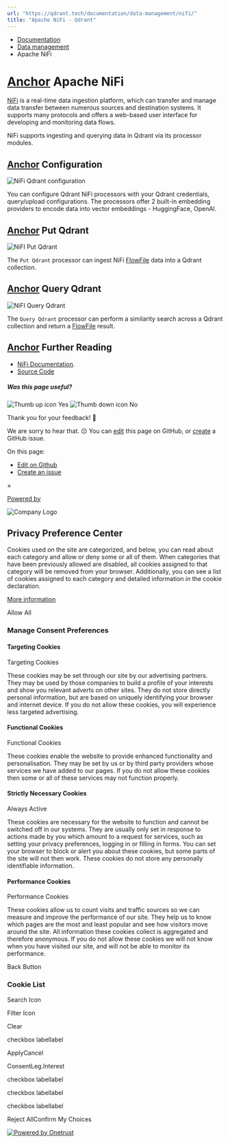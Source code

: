```yaml
---
url: "https://qdrant.tech/documentation/data-management/nifi/"
title: "Apache NiFi - Qdrant"
---
```


- [Documentation](https://qdrant.tech/documentation/)
- [Data management](https://qdrant.tech/documentation/data-management/)
- Apache NiFi

# [Anchor](https://qdrant.tech/documentation/data-management/nifi/\#apache-nifi) Apache NiFi

[NiFi](https://nifi.apache.org/) is a real-time data ingestion platform, which can transfer and manage data transfer between numerous sources and destination systems. It supports many protocols and offers a web-based user interface for developing and monitoring data flows.

NiFi supports ingesting and querying data in Qdrant via its processor modules.

## [Anchor](https://qdrant.tech/documentation/data-management/nifi/\#configuration) Configuration

![NiFi Qdrant configuration](https://qdrant.tech/documentation/frameworks/nifi/nifi-conifg.png)

You can configure Qdrant NiFi processors with your Qdrant credentials, query/upload configurations. The processors offer 2 built-in embedding providers to encode data into vector embeddings - HuggingFace, OpenAI.

## [Anchor](https://qdrant.tech/documentation/data-management/nifi/\#put-qdrant) Put Qdrant

![NiFI Put Qdrant](https://qdrant.tech/documentation/frameworks/nifi/nifi-put-qdrant.png)

The `Put Qdrant` processor can ingest NiFi [FlowFile](https://nifi.apache.org/docs/nifi-docs/html/nifi-in-depth.html#intro) data into a Qdrant collection.

## [Anchor](https://qdrant.tech/documentation/data-management/nifi/\#query-qdrant) Query Qdrant

![NiFI Query Qdrant](https://qdrant.tech/documentation/frameworks/nifi/nifi-query-qdrant.png)

The `Query Qdrant` processor can perform a similarity search across a Qdrant collection and return a [FlowFile](https://nifi.apache.org/docs/nifi-docs/html/nifi-in-depth.html#intro) result.

## [Anchor](https://qdrant.tech/documentation/data-management/nifi/\#further-reading) Further Reading

- [NiFi Documentation](https://nifi.apache.org/documentation/v2/).
- [Source Code](https://github.com/apache/nifi-python-extensions)

##### Was this page useful?

![Thumb up icon](https://qdrant.tech/icons/outline/thumb-up.svg)
Yes
![Thumb down icon](https://qdrant.tech/icons/outline/thumb-down.svg)
No

Thank you for your feedback! 🙏

We are sorry to hear that. 😔 You can [edit](https://qdrant.tech/github.com/qdrant/landing_page/tree/master/qdrant-landing/content/documentation/data-management/nifi.md) this page on GitHub, or [create](https://github.com/qdrant/landing_page/issues/new/choose) a GitHub issue.

On this page:

- [Edit on Github](https://github.com/qdrant/landing_page/tree/master/qdrant-landing/content/documentation/data-management/nifi.md)
- [Create an issue](https://github.com/qdrant/landing_page/issues/new/choose)

×

[Powered by](https://qdrant.tech/)

![Company Logo](https://cdn.cookielaw.org/logos/static/ot_company_logo.png)

## Privacy Preference Center

Cookies used on the site are categorized, and below, you can read about each category and allow or deny some or all of them. When categories that have been previously allowed are disabled, all cookies assigned to that category will be removed from your browser.
Additionally, you can see a list of cookies assigned to each category and detailed information in the cookie declaration.


[More information](https://qdrant.tech/legal/privacy-policy/#cookies-and-web-beacons)

Allow All

### Manage Consent Preferences

#### Targeting Cookies

Targeting Cookies

These cookies may be set through our site by our advertising partners. They may be used by those companies to build a profile of your interests and show you relevant adverts on other sites. They do not store directly personal information, but are based on uniquely identifying your browser and internet device. If you do not allow these cookies, you will experience less targeted advertising.

#### Functional Cookies

Functional Cookies

These cookies enable the website to provide enhanced functionality and personalisation. They may be set by us or by third party providers whose services we have added to our pages. If you do not allow these cookies then some or all of these services may not function properly.

#### Strictly Necessary Cookies

Always Active

These cookies are necessary for the website to function and cannot be switched off in our systems. They are usually only set in response to actions made by you which amount to a request for services, such as setting your privacy preferences, logging in or filling in forms. You can set your browser to block or alert you about these cookies, but some parts of the site will not then work. These cookies do not store any personally identifiable information.

#### Performance Cookies

Performance Cookies

These cookies allow us to count visits and traffic sources so we can measure and improve the performance of our site. They help us to know which pages are the most and least popular and see how visitors move around the site. All information these cookies collect is aggregated and therefore anonymous. If you do not allow these cookies we will not know when you have visited our site, and will not be able to monitor its performance.

Back Button

### Cookie List

Search Icon

Filter Icon

Clear

checkbox labellabel

ApplyCancel

ConsentLeg.Interest

checkbox labellabel

checkbox labellabel

checkbox labellabel

Reject AllConfirm My Choices

[![Powered by Onetrust](https://cdn.cookielaw.org/logos/static/powered_by_logo.svg)](https://www.onetrust.com/products/cookie-consent/)
